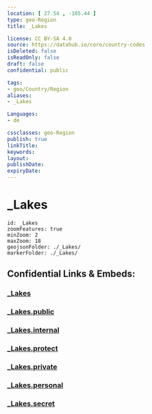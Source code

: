 ```yaml
---
location: [ 27.54 , -105.44 ] 
type: geo-Region
title: _Lakes

license: CC BY-SA 4.0
source: https://datahub.io/core/country-codes
isDeleted: false
isReadOnly: false
draft: false
confidential: public

tags:
- geo/Country/Region
aliases:
- _Lakes

Languages:
- de

cssclasses: geo-Region
publish: true
linkTitle: 
keywords: 
layout: 
publishDate: 
expiryDate: 
---
```


# _Lakes

```leaflet
id: _Lakes
zoomFeatures: true 
minZoom: 2 
maxZoom: 18
geojsonFolder: ./_Lakes/
markerFolder: ./_Lakes/
```


## Confidential Links & Embeds: 

### [_Lakes](/_Standards/Earth/Continent/America~Central/Mexico/States~Mexico/Chihuahua/_Lakes.md) 

### [_Lakes.public](/_public/Earth/Continent/America~Central/Mexico/States~Mexico/Chihuahua/_Lakes.public.md) 

### [_Lakes.internal](/_internal/Earth/Continent/America~Central/Mexico/States~Mexico/Chihuahua/_Lakes.internal.md) 

### [_Lakes.protect](/_protect/Earth/Continent/America~Central/Mexico/States~Mexico/Chihuahua/_Lakes.protect.md) 

### [_Lakes.private](/_private/Earth/Continent/America~Central/Mexico/States~Mexico/Chihuahua/_Lakes.private.md) 

### [_Lakes.personal](/_personal/Earth/Continent/America~Central/Mexico/States~Mexico/Chihuahua/_Lakes.personal.md) 

### [_Lakes.secret](/_secret/Earth/Continent/America~Central/Mexico/States~Mexico/Chihuahua/_Lakes.secret.md)

